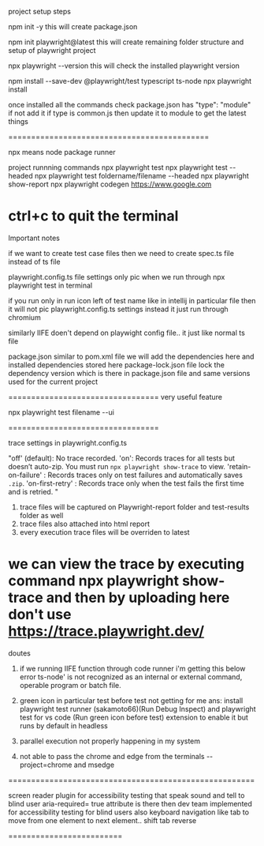 project setup steps

npm init -y
this will create package.json

npm init playwright@latest
this will create remaining folder structure and setup of playwright project

npx playwright --version
this will check the installed playwright version


npm install --save-dev @playwright/test typescript ts-node
npx playwright install

once installed all the commands check package.json has "type": "module" if not add it
if type is common.js then update it to module to get the latest things

============================================

npx means node package runner

project runnning commands
npx playwright test
npx playwright test --headed
npx playwright test foldername/filename --headed
npx playwright show-report
npx playwright codegen https://www.google.com

ctrl+c to quit the terminal
====================================================

Important notes

if we want to create test case files then we need to create spec.ts file instead of ts file

playwright.config.ts file settings only pic when we run through npx playwright test in terminal

if you run only in run icon left of test name like in intellij in particular file then it will not pic playwright.config.ts settings instead it just run through chromium

similarly IIFE doen't depend on playwight config file.. it just like normal ts file

package.json similar to pom.xml file we will add the dependencies here and installed dependencies stored here
package-lock.json file lock the dependency version which is there in package.json file and same versions used for the current project


=================================
very useful feature

npx playwright test filename --ui

=================================

trace settings in playwright.config.ts

"off' (default): No trace recorded.
'on': Records traces for all tests but doesn’t auto-zip. You must run `npx playwright show-trace` to view.
'retain-on-failure' : Records traces only on test failures and automatically saves `.zip`.
'on-first-retry' : Records trace only when the test fails the first time and is retried. "

1) trace files will be captured on Playwright-report folder and test-results folder as well 
2) trace files also attached into html report 
3) every execution trace files will be overriden to latest

we can view the trace by executing command npx playwright show-trace and then by uploading here
don't use https://trace.playwright.dev/
=====================================


doutes
1) if we running IIFE function through code runner i'm getting this below error
ts-node' is not recognized as an internal or external command,
operable program or batch file.

2) green icon in particular test before test not getting for me
ans: install playwright test runner (sakamoto66)(Run Debug Inspect) and playwright test for vs code (Run green icon before test) extension to enable it
but runs by default in headless

3) parallel execution not properly happening in my system

4) not able to pass the chrome and edge from the terminals --project=chrome and msedge


======================================================

screen reader plugin for accessibility testing that speak sound and tell to blind user
aria-required= true attribute is there then dev team implemented for accessibility testing
for blind users
also keyboard navigation like tab to move from one element to next element.. shift tab reverse

=========================





